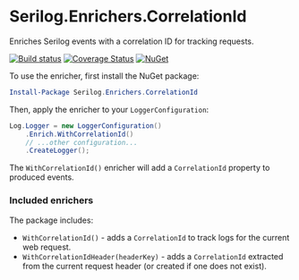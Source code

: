 # Serilog.Enrichers.CorrelationId

Enriches Serilog events with a correlation ID for tracking requests.

[![Build status](https://ci.appveyor.com/api/projects/status/uj6majxavverha4d/branch/master?svg=true)](https://ci.appveyor.com/project/mrstebo/serilog-enrichers-correlation-id/branch/master)
[![Coverage Status](https://coveralls.io/repos/github/ekmsystems/serilog-enrichers-correlation-id/badge.svg?branch=master)](https://coveralls.io/github/ekmsystems/serilog-enrichers-correlation-id?branch=master)
[![NuGet](http://img.shields.io/nuget/v/Serilog.Enrichers.CorrelationId.svg?style=flat)](https://www.nuget.org/packages/Serilog.Enrichers.CorrelationId/)

To use the enricher, first install the NuGet package:

```powershell
Install-Package Serilog.Enrichers.CorrelationId
```

Then, apply the enricher to your `LoggerConfiguration`:

```csharp
Log.Logger = new LoggerConfiguration()
    .Enrich.WithCorrelationId()
    // ...other configuration...
    .CreateLogger();
```

The `WithCorrelationId()` enricher will add a `CorrelationId` property to produced events.

### Included enrichers

The package includes:

 * `WithCorrelationId()` - adds a `CorrelationId` to track logs for the current web request.
 * `WithCorrelationIdHeader(headerKey)` - adds a `CorrelationId` extracted from the current request header (or created if one does not exist).
